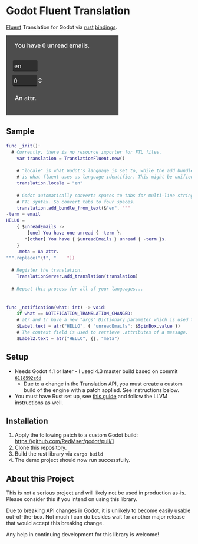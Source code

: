 # Godot Fluent Translation

[Fluent](https://projectfluent.org/) Translation for Godot via [rust](https://github.com/projectfluent/fluent-rs) [bindings](https://github.com/godot-rust/gdext).

![Demo project](./docs/demo.gif)

## Sample

```gd
func _init():
  # Currently, there is no resource importer for FTL files.
	var translation = TranslationFluent.new()

	# "locale" is what Godot's language is set to, while the add_bundle_from_text parameter
	# is what fluent uses as language identifier. This might be unified in the future.
	translation.locale = "en"

	# Godot automatically converts spaces to tabs for multi-line strings, but tabs are invalid in
	# FTL syntax. So convert tabs to four spaces.
	translation.add_bundle_from_text(&"en", """
-term = email
HELLO =
	{ $unreadEmails ->
		[one] You have one unread { -term }.
	   *[other] You have { $unreadEmails } unread { -term }s.
	}
	.meta = An attr.
""".replace("\t", "    "))

  # Register the translation.
	TranslationServer.add_translation(translation)

  # Repeat this process for all of your languages...


func _notification(what: int) -> void:
	if what == NOTIFICATION_TRANSLATION_CHANGED:
    # atr and tr have a new "args" Dictionary parameter which is used to fill $variables.
    $Label.text = atr("HELLO", { "unreadEmails": $SpinBox.value })
    # The context field is used to retrieve .attributes of a message.
    $Label2.text = atr("HELLO", {}, "meta")
```

## Setup

* Needs Godot 4.1 or later - I used 4.3 master build based on commit [`6118592c6d`](https://github.com/godotengine/godot/commit/6118592c6d88350d01f74faff6fd49754f84a7d0)
  * Due to a change in the Translation API, you must create a custom build of the engine with a patch applied. See instructions below.
* You must have Rust set up, see [this guide](https://godot-rust.github.io/book/intro/setup.html) and follow the LLVM instructions as well.

## Installation

1. Apply the following patch to a custom Godot build: https://github.com/RedMser/godot/pull/1
2. Clone this repository.
3. Build the rust library via `cargo build`
4. The demo project should now run successfully.

## About this Project

This is not a serious project and will likely not be used in production as-is. Please consider this if you intend on using this library.

Due to breaking API changes in Godot, it is unlikely to become easily usable out-of-the-box. Not much I can do besides wait for another major release that would accept this breaking change.

Any help in continuing development for this library is welcome!
